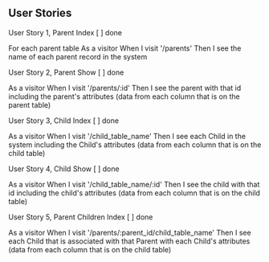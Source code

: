 ## User Stories

 
User Story 1, Parent Index [ ] done

For each parent table
As a visitor
When I visit '/parents'
Then I see the name of each parent record in the system

User Story 2, Parent Show [ ] done

As a visitor
When I visit '/parents/:id'
Then I see the parent with that id including the parent's attributes
(data from each column that is on the parent table)

User Story 3, Child Index [ ] done

As a visitor
When I visit '/child_table_name'
Then I see each Child in the system including the Child's attributes
(data from each column that is on the child table)

User Story 4, Child Show [ ] done

As a visitor
When I visit '/child_table_name/:id'
Then I see the child with that id including the child's attributes
(data from each column that is on the child table)

User Story 5, Parent Children Index [ ] done

As a visitor
When I visit '/parents/:parent_id/child_table_name'
Then I see each Child that is associated with that Parent with each Child's attributes
(data from each column that is on the child table)